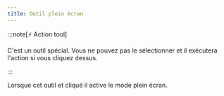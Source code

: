 ```yaml
---
title: Outil plein écran
---
```


:::note[⚡ Action tool]

C'est un outil spécial.
Vous ne pouvez pas le sélectionner et il exécutera l'action si vous cliquez dessus.

:::

Lorsque cet outil et cliqué il active le mode plein écran.
